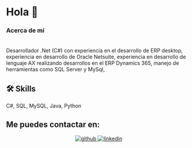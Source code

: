 # Hola 👋

### Acerca de mí<br><br>
Desarrollador .Net (C#) con experiencia en el desarrollo de ERP desktop, experiencia en desarrollo de Oracle Netsuite, experiencia en desarrollo de lenguaje AX realizando desarrollos en el ERP Dynamics 365, manejo de herramientas como SQL Server y MySql,


## 🛠 Skills
C#, SQL, MySQL, Java, Python

## Me puedes contactar en:

<div align="center">
<a href="https://github.com/SergioVazRizo" target="_blank">
<img src=https://img.shields.io/badge/github-%2324292e.svg?&style=for-the-badge&logo=github&logoColor=white alt=github style="margin-bottom: 5px;" />
</a>
<a href="https://www.linkedin.com/in/sergio-v%C3%A1zquez-8043b5326/" target="_blank">
<img src=https://img.shields.io/badge/linkedin-%231E77B5.svg?&style=for-the-badge&logo=linkedin&logoColor=white alt=linkedin style="margin-bottom: 5px;" />
</a> 
</div>
